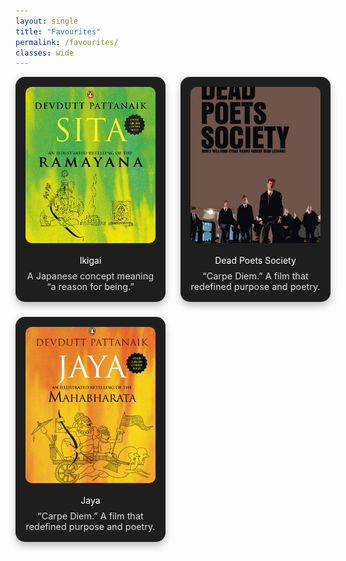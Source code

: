 ```yaml
---
layout: single
title: "Favourites"
permalink: /favourites/
classes: wide
---
```


<style>
.section-heading {
  font-size: 1.75rem;
  font-weight: 800;
  margin-top: 3rem;
  margin-bottom: 1rem;
  color: #fff;
  border-bottom: 2px solid #444;
  padding-bottom: 0.25rem;
}
.fav-grid {
  display: grid;
  grid-template-columns: repeat(auto-fit, minmax(220px, 1fr));
  gap: 1.5rem;
  margin-bottom: 2rem;
}
.fav-card {
  background-color: #1e1e1e;
  border-radius: 15px;
  padding: 1rem;
  text-align: center;
  box-shadow: 0 6px 12px rgba(0,0,0,0.25);
  color: #fff;
}
.fav-card img {
  width: 100%;
  height: 250px;
  object-fit: cover;
  border-radius: 10px;
  margin-bottom: 1rem;
}
.fav-card .title a {
  font-size: 1.2rem;
  font-weight: bold;
  color: #fff;
  text-decoration: none;
  transition: all 0.3s ease-in-out;
}
.fav-card .title a:hover {
  color: #70e0ff;
  text-decoration: underline;
}
.fav-card .desc {
  font-size: 0.9rem;
  opacity: 0.85;
  margin-top: 0.5rem;
}
</style>


<div class="fav-grid">
  <div class="fav-card">
    <img src="/assets/images/favourites/sita.jpg" alt="Sita">
    <div class="title">Ikigai</div>
    <div class="desc">A Japanese concept meaning “a reason for being.”</div>
  </div>

  <div class="fav-card">
    <img src="/assets/images/favourites/dead poets society.webp" alt="Dead Poets Society">
    <div class="title">Dead Poets Society</div>
    <div class="desc">“Carpe Diem.” A film that redefined purpose and poetry.</div>
  </div>

  <div class="fav-card">
    <img src="/assets/images/favourites/jaya.jpg" alt="Jaya">
    <div class="title">Jaya</div>
    <div class="desc">“Carpe Diem.” A film that redefined purpose and poetry.</div>
  </div>

  <!-- Add more manually here -->
</div>

